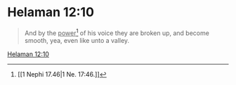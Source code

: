 # Helaman 12:10

> And by the <u>power</u>[^a] of his voice they are broken up, and become smooth, yea, even like unto a valley.

[Helaman 12:10](https://www.churchofjesuschrist.org/study/scriptures/bofm/hel/12?lang=eng&id=p10#p10)


[^a]: [[1 Nephi 17.46|1 Ne. 17:46.]]
